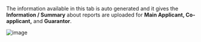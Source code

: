 The information available in this tab is auto generated and it gives the **Information / Summary** about reports are uploaded for **Main Applicant, Co-applicant,** and **Guarantor**.

![image](./image/Fig39.png "Figure 39")
